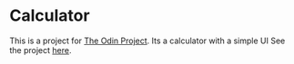 # Calculator

This is a project for [The Odin Project](https://www.theodinproject.com/lessons/foundations-calculator).
Its a calculator with a simple UI
See the project [here](https://octronnnnnn.github.io/calculator/).
